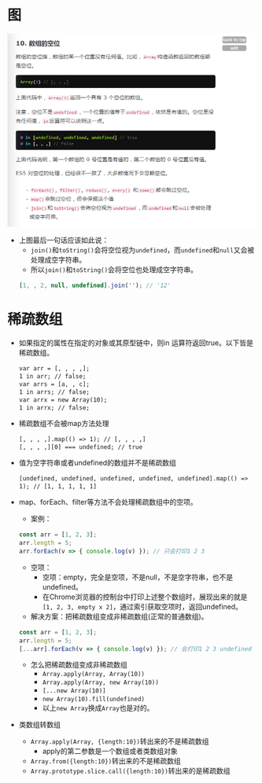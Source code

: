# 图
![图片加载中...](./images/arr.png)
* 上图最后一句话应该如此说：
    - ```join()```和```toString()```会将空位视为```undefined```，而```undefined```和```null```又会被处理成空字符串。
    - 所以```join()```和```toString()```会将空位也处理成空字符串。
    ```javascript
    [1, , 2, null, undefined].join(''); // '12'
    ```

# 稀疏数组
* 如果指定的属性在指定的对象或其原型链中，则in 运算符返回true。以下皆是稀疏数组。
    ```
    var arr = [, , , ,];
    1 in arr; // false;
    var arrs = [a, , c];
    1 in arrs; // false;
    var arrx = new Array(10);
    1 in arrx; // false;
    ```
* 稀疏数组不会被map方法处理
    ```
    [, , , ,].map(() => 1); // [, , , ,]
    [, , , ,][0] === undefined; // true
    ```
* 值为空字符串或者undefined的数组并不是稀疏数组
    ```
    [undefined, undefined, undefined, undefined, undefined].map(() => 1); // [1, 1, 1, 1, 1]
    ```

* map、forEach、filter等方法不会处理稀疏数组中的空项。
    - 案例：
    ```javascript
    const arr = [1, 2, 3];
    arr.length = 5;
    arr.forEach(v => { console.log(v) }); // 只会打印1 2 3
    ```
    - 空项：
        - 空项：empty，完全是空项，不是null，不是空字符串，也不是undefined。
        - 在Chrome浏览器的控制台中打印上述整个数组时，展现出来的就是```[1, 2, 3, empty x 2]```，通过索引获取空项时，返回undefined。
    - 解决方案：把稀疏数组变成非稀疏数组(正常的普通数组)。
    ```javascript
    const arr = [1, 2, 3];
    arr.length = 5;
    [...arr].forEach(v => { console.log(v) }); // 会打印1 2 3 undefined undefined
    ```
    - 怎么把稀疏数组变成非稀疏数组
        - `Array.apply(Array, Array(10))`
        - `Array.apply(Array, new Array(10))`
        - `[...new Array(10)]`
        - `new Array(10).fill(undefined)`
        - 以上`new Array`换成`Array`也是对的。

* 类数组转数组
    - ```Array.apply(Array, {length:10})```转出来的不是稀疏数组
        - apply的第二参数是一个数组或者类数组对象
    - ```Array.from({length:10})```转出来的不是稀疏数组
    - ```Array.prototype.slice.call({length:10})```转出来的是稀疏数组
